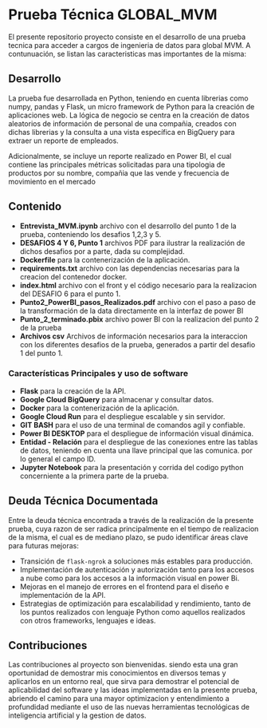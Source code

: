 # Prueba Técnica GLOBAL_MVM

El presente repositorio proyecto consiste en el desarrollo de una prueba tecnica para acceder a cargos de ingenieria de datos para global MVM. A contunuación, se listan las caracteristicas mas importantes de la misma:

## Desarrollo

La prueba fue desarrollada en Python, teniendo en cuenta librerias como numpy, pandas y Flask, un micro framework de Python para la creación de aplicaciones web. La lógica de negocio se centra en la creación de datos aleatorios de información de personal de una compañia, creados con dichas librerias y la consulta a una vista específica en BigQuery para extraer un reporte de empleados.

Adicionalmente, se incluye un reporte realizado en Power BI, el cual contiene las principales métricas solicitadas para una tipologia de productos por su nombre, compañia que las vende y frecuencia de movimiento en el mercado

## Contenido

- **Entrevista_MVM.ipynb** archivo con el desarrollo del punto 1 de la prueba, conteniendo los desafios 1,2,3 y 5.
- **DESAFIOS 4 Y 6, Punto 1** archivos PDF para ilustrar la realización de dichos desafios por a parte, dada su complejidad.
- **Dockerfile** para la contenerización de la aplicación.
- **requirements.txt** archivo con las dependencias necesarias para la creacion del contenedor docker.
- **index.html** archivo con el front y el código necesario para la realizacion del DESAFIO 6 para el punto 1.
- **Punto2_PowerBI_pasos_Realizados.pdf** archivo con el paso a paso de la transformación de la data directamente en la interfaz de power BI
- **Punto_2_terminado.pbix** archivo power BI con la realizacion del punto 2 de la prueba
- **Archivos csv** Archivos de información necesarios para la interaccion con los diferentes desafios de la prueba, generados a partir del desafio 1 del punto 1.


### Características Principales y uso de software

- **Flask** para la creación de la API.
- **Google Cloud BigQuery** para almacenar y consultar datos.
- **Docker** para la contenerización de la aplicación.
- **Google Cloud Run** para el despliegue escalable y sin servidor.
- **GIT BASH** para el uso de una terminal de comandos agil y confiable.
- **Power BI DESKTOP** para el despliegue de información visual dinámica.
- **Entidad - Relación** para el despliegue de las conexiones entre las tablas de datos, teniendo en cuenta una llave principal que las comunica. por lo general el campo ID.
- **Jupyter Notebook** para la presentación y corrida del codigo python concerniente a la primera parte de la prueba.

## Deuda Técnica Documentada

Entre la deuda técnica encontrada a través de la realización de la presente prueba, cuya razon de ser radica principalmente en el tiempo de realizacion de la misma, el cual es de mediano plazo, se pudo identificar áreas clave para futuras mejoras:

- Transición de `flask-ngrok` a soluciones más estables para producción.
- Implementación de autenticación y autorización tanto para los accesos a nube como para los accesos a la información visual en power Bi.
- Mejoras en el manejo de errores en el frontend para el diseño e implementación de la API.
- Estrategias de optimización para escalabilidad y rendimiento, tanto de los puntos realizados con lenguaje Python como aquellos realizados con otros frameworks, lenguajes e ideas.


## Contribuciones

Las contribuciones al proyecto son bienvenidas. siendo esta una gran oportunidad de demostrar mis conocimientos en diversos temas y aplicarlos en un entorno real, que sirva para demostrar el potencial de aplicabilidad del software y las ideas implementadas en la presente prueba, abriendo el camino para una mayor optimizacion y entendimiento a profundidad mediante el uso de las nuevas herramientas tecnológicas de inteligencia artificial y la gestion de datos.


